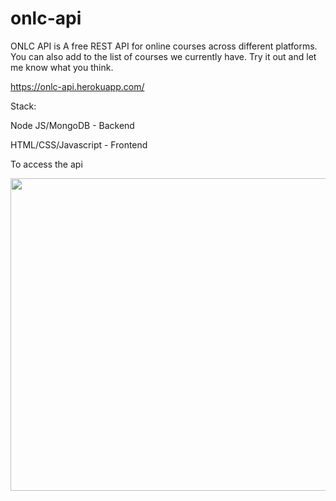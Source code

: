 # onlc-api

ONLC API is A free REST API for online courses across different platforms. You can also add to the list of courses we currently have. Try it out and let me know what you think.

https://onlc-api.herokuapp.com/

Stack:

Node JS/MongoDB - Backend

HTML/CSS/Javascript - Frontend

To access the api

<img src="apicapture.gif" width="900" height="500"/>



